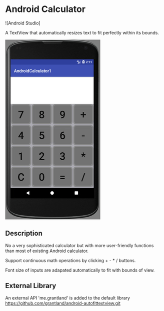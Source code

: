 # Android Calculator

![Android Studio]

A TextView that automatically resizes text to fit perfectly within its bounds.

![Example Image](/website/static/demo.gif?raw=true)


## Description

No a very sophisticated calculator but with more user-friendly functions than most of existing Android calculator.

Support continuous math operations by clicking + - * / buttons. 

Font size of inputs are adapated automatically to fit with bounds of view.

## External Library


An external API 'me.grantland' is added to the default library
https://github.com/grantland/android-autofittextview.git

